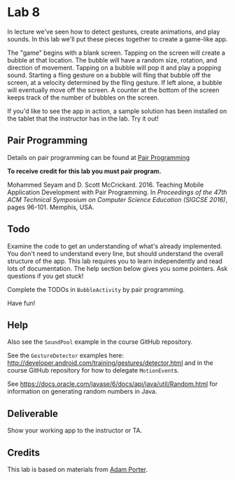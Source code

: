 # Lab 8

In lecture we've seen how to detect gestures, create animations, and play sounds. In this lab we'll put these pieces together to create a game-like app.

The "game" begins with a blank screen.  Tapping on the screen will create a bubble at that location.  The bubble will have a random size, rotation, and direction of movement.  Tapping on a bubble will pop it and play a popping sound.  Starting a fling gesture on a bubble will fling that bubble off the screen, at a velocity determined by the fling gesture.  If left alone, a bubble will eventually move off the screen.  A counter at the bottom of the screen keeps track of the
number of bubbles on the screen.

If you'd like to see the app in action, a sample solution has been installed on the tablet that the instructor has in the lab. Try it out!

## Pair Programming

Details on pair programming can be found at [Pair Programming](../docs/PAIR_PROGRAMMING.md)

**To receive credit for this lab you must pair program.**

Mohammed Seyam and D. Scott McCrickard. 2016. Teaching Mobile Application Development with Pair Programming. In *Proceedings of the 47th ACM Technical Symposium on Computer Science Education (SIGCSE 2016)*, pages 96-101. Memphis, USA.

## Todo

Examine the code to get an understanding of what's already implemented. You don't need to understand every line, but should understand the overall structure of the app.
This lab requires you to learn independently and read lots of documentation. The help section below gives you some pointers. Ask questions if you get stuck!

Complete the TODOs in ```BubbleActivity``` by pair programming.

Have fun!

## Help

[SoundPool]: http://developer.android.com/reference/android/media/SoundPool.html
Also see the ```SoundPool``` example in the course GitHub repository.

[MotionEvent]: http://developer.android.com/reference/android/view/MotionEvent.html

See the ```GestureDetector``` examples here:
http://developer.android.com/training/gestures/detector.html and in the course GitHub repository for how to delegate ```MotionEvent```s.

See https://docs.oracle.com/javase/6/docs/api/java/util/Random.html for information on generating random numbers in Java.

[BitMap]:http://developer.android.com/reference/android/graphics/Bitmap.html (including how to create a scaled ```Bitmap```)

[Canvas]: http://developer.android.com/reference/android/graphics/Canvas.html


## Deliverable

Show your working app to the instructor or TA.

## Credits

This lab is based on materials from [Adam Porter](https://github.com/aporter).
